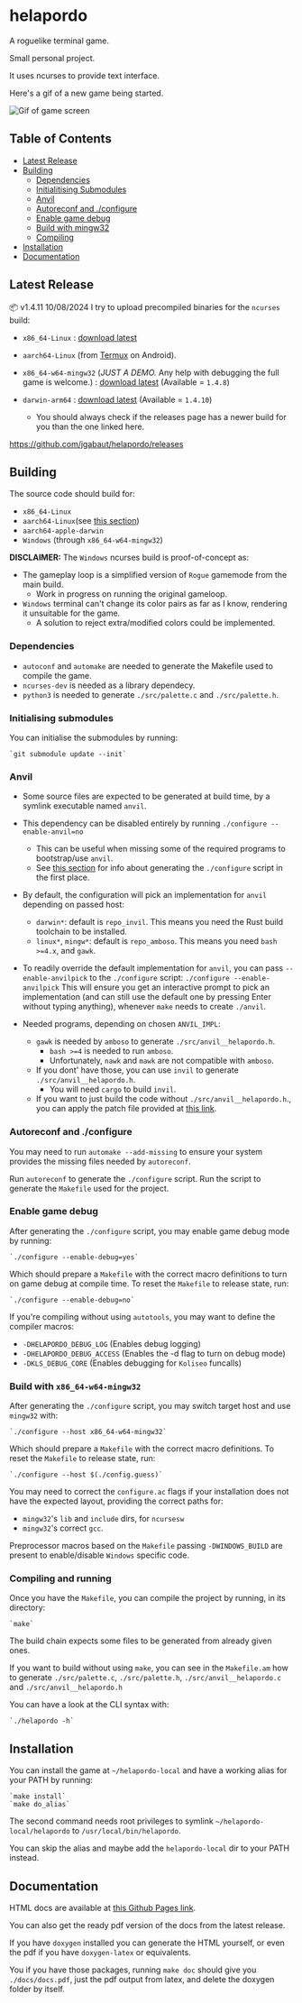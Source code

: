 # helapordo

  A roguelike terminal game.

  Small personal project.

  It uses ncurses to provide text interface.

  Here's a gif of a new game being started.

  ![Gif of game screen](https://i.giphy.com/media/v1.Y2lkPTc5MGI3NjExc2x0eHJhYjkwYjJwMHVwMnN2eWF6a3U1NHNpYjRqamZuMDQxbHgyaiZlcD12MV9pbnRlcm5hbF9naWZfYnlfaWQmY3Q9Zw/wNJsbCHDtXmoK614vE/giphy.gif)


## Table of Contents <a name = "index"></a>

+ [Latest Release](#latest_release)
+ [Building](#building)
  + [Dependencies](#dependencies)
  + [Initialitising Submodules](#init_submodules)
  + [Anvil](#dependencies)
  + [Autoreconf and ./configure](#autotools)
  + [Enable game debug](#debug_access)
  + [Build with mingw32](#mingw32_build)
  + [Compiling](#compiling)
+ [Installation](#installation)
+ [Documentation](#doc)

## Latest Release <a name = "latest_release"></a>

  📦 v1.4.11 10/08/2024
  I try to upload precompiled binaries for the `ncurses` build:

  - `x86_64-Linux` : [download latest](https://github.com/jgabaut/helapordo/releases/download/1.4.11/helapordo-nc-1.4.11-Linux-x86_64.zip)
  - `aarch64-Linux` (from [Termux](https://f-droid.org/packages/com.termux/) on Android).
  - `x86_64-w64-mingw32` (*JUST A DEMO.* Any help with debugging the full game is welcome.) : [download latest](https://github.com/jgabaut/helapordo/releases/download/1.4.8/helapordo.exe-nc-1.4.8-w64-mingw32-x86_64.zip) (Available = `1.4.8`)

  - `darwin-arm64` : [download latest](https://github.com/jgabaut/helapordo/releases/download/1.4.10/helapordo-nc-1.4.10-darwin-arm64.zip) (Available = `1.4.10`)
    - You should always check if the releases page has a newer build for you than the one linked here.

  https://github.com/jgabaut/helapordo/releases

## Building <a name = "building"></a>

  The source code should build for:

  - `x86_64-Linux`
  - `aarch64-Linux`(see [this section](#latest_release))
  - `aarch64-apple-darwin`
  - `Windows` (through `x86_64-w64-mingw32`)

  **DISCLAIMER:**  The `Windows` ncurses build is proof-of-concept as:

  - The gameplay loop is a simplified version of `Rogue` gamemode from the main build.
    - Work in progress on running the original gameloop.
  - `Windows` terminal can't change its color pairs as far as I know, rendering it unsuitable for the game.
    - A solution to reject extra/modified colors could be implemented.

### Dependencies <a name = "dependencies"></a>

  - `autoconf` and `automake` are needed to generate the Makefile used to compile the game.
  - `ncurses-dev` is needed as a library dependecy.
  - `python3` is needed to generate `./src/palette.c` and `./src/palette.h`.

### Initialising submodules <a name = "init_submodules"></a>

  You can initialise the submodules by running:

    `git submodule update --init`

### Anvil <a name = "anvil"></a>

  - Some source files are expected to be generated at build time, by a symlink executable named `anvil`.

  - This dependency can be disabled entirely by running
    `./configure --enable-anvil=no`
    - This can be useful when missing some of the required programs to bootstrap/use `anvil`.
    - See [this section](#autotools) for info about generating the `./configure` script in the first place.

  - By default, the configuration will pick an implementation for `anvil` depending on passed host:
    - `darwin*`: default is `repo_invil`. This means you need the Rust build toolchain to be installed.
    - `linux*`, `mingw*`: default is `repo_amboso`. This means you need `bash >=4.x`, and `gawk`.
  - To readily override the default implementation for `anvil`, you can pass `--enable-anvilpick` to the `./configure` script:
    `./configure --enable-anvilpick`
    This will ensure you get an interactive prompt to pick an implementation (and can still use the default one by pressing Enter without typing anything), whenever `make` needs to create `./anvil`.

  - Needed programs, depending on chosen `ANVIL_IMPL`:
    - `gawk` is needed by `amboso` to generate `./src/anvil__helapordo.h`.
      - `bash >=4` is needed to run `amboso`.
      - Unfortunately, `nawk` and `mawk` are not compatible with `amboso`.
    - If you dont' have those, you can use `invil` to generate `./src/anvil__helapordo.h`.
      - You will need `cargo` to build `invil`.
    - If you want to just build the code without `./src/anvil__helapordo.h`., you can apply the patch file provided at [this link](https://github.com/jgabaut/helapordo/issues/52#issuecomment-1871877437).

### Autoreconf and ./configure <a name = "autotools"></a>

  You may need to run `automake --add-missing` to ensure your system provides the missing files needed by `autoreconf`.

  Run `autoreconf` to generate the `./configure` script. Run the script to generate the `Makefile` used for the project.

### Enable game debug  <a name = "debug_access"></a>

  After generating the `./configure` script, you may enable game debug mode by running:

    `./configure --enable-debug=yes`

  Which should prepare a `Makefile` with the correct macro definitions to turn on game debug at compile time. To reset the `Makefile` to release state, run:

    `./configure --enable-debug=no`

  If you're compiling without using `autotools`, you may want to define the compiler macros:

  - `-DHELAPORDO_DEBUG_LOG`  (Enables debug logging)
  - `-DHELAPORDO_DEBUG_ACCESS` (Enables the -d flag to turn on debug mode)
  - `-DKLS_DEBUG_CORE` (Enables debugging for `Koliseo` funcalls)

### Build with `x86_64-w64-mingw32` <a name = "mingw32_build"></a>

  After generating the `./configure` script, you may switch target host and use `mingw32` with:

    `./configure --host x86_64-w64-mingw32`

  Which should prepare a `Makefile` with the correct macro definitions. To reset the `Makefile` to release state, run:

    `./configure --host $(./config.guess)`

  You may need to correct the `configure.ac` flags if your installation does not have the expected layout, providing the correct paths for:

  - `mingw32`'s `lib` and `include` dirs, for `ncursesw`
  - `mingw32`'s correct `gcc`.

  Preprocessor macros based on the `Makefile` passing `-DWINDOWS_BUILD` are present to enable/disable `Windows` specific code.

### Compiling and running <a name = "compiling"></a>

  Once you have the `Makefile`, you can compile the project by running, in its directory:

    `make`

  The build chain expects some files to be generated from already given ones.

  If you want to build without using `make`, you can see in the `Makefile.am` how to generate `./src/palette.c`, `./src/palette.h`, `./src/anvil__helapordo.c` and `./src/anvil__helapordo.h`

  You can have a look at the CLI syntax with:

    `./helapordo -h`

## Installation <a name = "installation"></a>

  You can install the game at `~/helapordo-local` and have a working alias for your PATH by running:

    `make install`
    `make do_alias`

  The second command needs root privileges to symlink `~/helapordo-local/helapordo` to `/usr/local/bin/helapordo`.

  You can skip the alias and maybe add the `helapordo-local` dir to your PATH instead.

## Documentation <a name = "doc"></a>

  HTML docs are available at [this Github Pages link](https://jgabaut.github.io/helapordo-docs/index.html).

  You can also get the ready pdf version of the docs from the latest release.

  If you have `doxygen` installed you can generate the HTML yourself, or even the pdf if you have `doxygen-latex` or equivalents.

  You if you have those packages, running `make doc` should give you `./docs/docs.pdf`, just the pdf output from latex, and delete the doxygen folder by itself.

